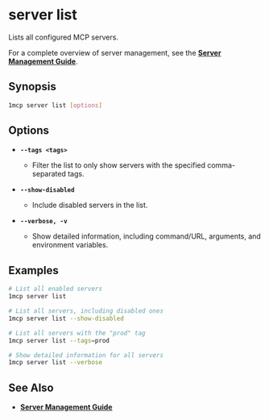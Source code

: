 # server list

Lists all configured MCP servers.

For a complete overview of server management, see the **[Server Management Guide](../../guide/server-management.md)**.

## Synopsis

```bash
1mcp server list [options]
```

## Options

- **`--tags <tags>`**
  - Filter the list to only show servers with the specified comma-separated tags.

- **`--show-disabled`**
  - Include disabled servers in the list.

- **`--verbose, -v`**
  - Show detailed information, including command/URL, arguments, and environment variables.

## Examples

```bash
# List all enabled servers
1mcp server list

# List all servers, including disabled ones
1mcp server list --show-disabled

# List all servers with the "prod" tag
1mcp server list --tags=prod

# Show detailed information for all servers
1mcp server list --verbose
```

## See Also

- **[Server Management Guide](../../guide/server-management.md)**
